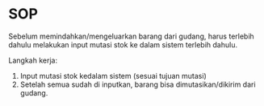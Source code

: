 # SOP
Sebelum memindahkan/mengeluarkan barang dari gudang, harus terlebih dahulu melakukan input mutasi stok ke dalam sistem terlebih dahulu.

Langkah kerja:
1. Input mutasi stok kedalam sistem (sesuai tujuan mutasi)
2. Setelah semua sudah di inputkan, barang bisa dimutasikan/dikirim dari gudang. 